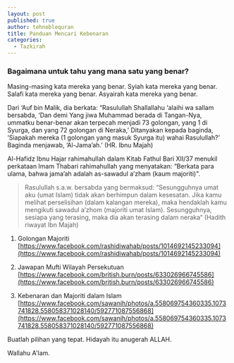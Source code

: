 ```yaml
---
layout: post
published: true
author: tehnoblequran
title: Panduan Mencari Kebenaran
categories:
  - Tazkirah
---
```

### Bagaimana untuk tahu yang mana satu yang benar?

Masing-masing kata mereka yang benar. Syiah kata mereka yang benar. Salafi kata mereka yang benar. Asyairah kata mereka yang benar.

Dari ‘Auf bin Malik, dia berkata: “Rasulullah Shallallahu ‘alaihi wa sallam bersabda, ‘Dan demi Yang jiwa Muhammad berada di Tangan-Nya, ummatku benar-benar akan terpecah menjadi 73 golongan, yang 1 di Syurga, dan yang 72 golongan di Neraka,’ Ditanyakan kepada baginda, ‘Siapakah mereka (1 golongan yang masuk Syurga itu) wahai Rasulullah?’ Baginda menjawab, ‘Al-Jama’ah.’ (HR. Ibnu Majah)

Al-Hafidz Ibnu Hajar rahimahullah dalam Kitab Fathul Bari XII/37 menukil perkataan Imam Thabari rahimahullah yang menyatakan: “Berkata para ulama, bahwa jama’ah adalah as-sawadul a’zham (kaum majoriti)".

> Rasulullah s.a.w. bersabda yang bermaksud:
“Sesungguhnya umat aku (umat Islam) tidak akan berhimpun dalam kesesatan. Jika kamu melihat perselisihan (dalam kalangan mereka), maka hendaklah kamu mengikuti sawadul a’zhom (majoriti umat Islam). Sesungguhnya, sesiapa yang terasing, maka dia akan terasing dalam neraka“ (Hadith riwayat Ibn Majah)




1. Golongan Majoriti
[https://www.facebook.com/rashidiwahab/posts/1014692145233094](https://www.facebook.com/rashidiwahab/posts/1014692145233094)

2. Jawapan Mufti Wilayah Persekutuan
[https://www.facebook.com/british.burn/posts/633026966745586](https://www.facebook.com/british.burn/posts/633026966745586)

3. Kebenaran dan Majoriti dalam Islam
[https://www.facebook.com/sawanih/photos/a.558069754360335.1073741828.558058371028140/592771087556868](https://www.facebook.com/sawanih/photos/a.558069754360335.1073741828.558058371028140/592771087556868)

Buatlah pilihan yang tepat. Hidayah itu anugerah ALLAH.

Wallahu A'lam.
